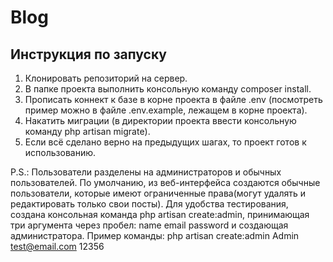 # Blog

## Инструкция по запуску
1. Клонировать репозиторий на сервер.
2. В папке проекта выполнить консольную команду composer install.
3. Прописать коннект к базе в корне проекта в файле .env (посмотреть пример можно в файле .env.example, лежащем в корне проекта).
4. Накатить миграции (в директории проекта ввести консольную команду php artisan migrate).
5. Если всё сделано верно на предыдущих шагах, то проект готов к использованию. 

P.S.: Пользователи разделены на администраторов и обычных пользователей. По умолчанию, из веб-интерфейса создаются обычные пользователи, которые имеют ограниченные права(могут удалять и редактировать только свои посты). Для удобства тестирования, создана консольная команда php artisan create:admin, принимающая три аргумента через пробел: name email password и создающая администратора. 
Пример команды: php artisan create:admin Admin test@email.com 12356
